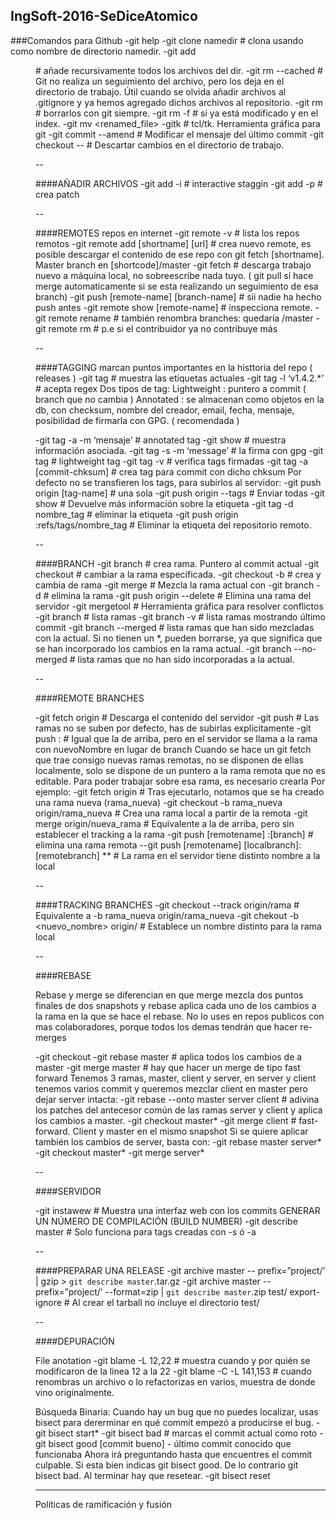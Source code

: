 ## IngSoft-2016-SeDiceAtomico
###Comandos para Github
-git help <command>
-git clone <uri> namedir # clona usando como nombre de directorio namedir.
-git add <dir> # añade recursivamente todos los archivos del dir.
-git rm --cached <file or regexp> # Git no realiza un seguimiento del archivo, pero los deja en el directorio de trabajo. Útil cuando se olvida añadir archivos al .gitignore y ya hemos agregado dichos archivos al repositorio.
-git rm <file> # borrarlos con git siempre.
-git rm -f <file> # si ya está modificado y en el index.
-git mv <file> <renamed_file>
-gitk # tcl/tk. Herramienta gráfica para git
-git commit --amend # Modificar el mensaje del último commit
-git checkout -- <file> # Descartar cambios en el directorio de trabajo.

--

####AÑADIR ARCHIVOS
-git add -i # interactive staggin
-git add -p # crea patch

--

####REMOTES  repos en internet
-git remote -v # lista los repos remotos
-git remote add [shortname] [url] # crea nuevo remote, es posible descargar el contenido de ese repo con git fetch [shortname]. Master branch en [shortcode]/master
-git fetch <remote> # descarga trabajo nuevo a máquina local, no sobreescribe nada tuyo. ( git pull sí hace merge automaticamente si se esta realizando un seguimiento de esa branch)
-git push [remote-name] [branch-name] # sii nadie ha hecho push antes
-git remote show [remote-name] # inspecciona remote.
-git remote rename <old-name> <new-name> # también renombra branches: quedaría <new-name>/master
-git remote rm <remote-name> # p.e si el contribuidor ya no contribuye más

--

####TAGGING  marcan puntos importantes en la histtoria del repo ( releases )
-git tag # muestra las etiquetas actuales
-git tag -l ‘v1.4.2.*’ # acepta regex
Dos tipos de tag:
Lightweight : puntero a commit ( branch que no cambia )
Annotated : se almacenan como objetos en la db, con checksum, nombre del creador, email, fecha, mensaje, posibilidad de firmarla con GPG. ( recomendada )

-git tag -a <tagname> -m ‘mensaje’ # annotated tag
-git show <tag-name> # muestra información asociada.
-git tag -s <tag-name> -m ‘message’ # la firma con gpg
-git tag <tag-name> # lightweight tag
-git tag -v <tag-name> # verifica tags firmadas
-git tag -a <tag-name> [commit-chksum] # crea tag para commit con dicho chksum
Por defecto no se transfieren los tags, para subirlos al servidor:
-git push origin [tag-name] # una sola
-git push origin --tags # Enviar todas
-git show <tag> # Devuelve más información sobre la etiqueta
-git tag -d nombre_tag # eliminar la etiqueta
-git push origin :refs/tags/nombre_tag # Eliminar la etiqueta del repositorio remoto.

--

####BRANCH
-git branch <nombre-rama> # crea rama. Puntero al commit actual
-git checkout <nombre-rama> # cambiar a la rama especificada.
-git checkout -b <nombre-rama> # crea y cambia de rama
-git merge <rama> # Mezcla la rama actual con <rama>
-git branch -d <rama> # elimina la rama
-git push origin --delete <branchName> # Elimina una rama del servidor
-git mergetool # Herramienta gráfica para resolver conflictos
-git branch # lista ramas
-git branch -v # lista ramas mostrando último commit
-git branch --merged # lista ramas que han sido mezcladas con la actual. Si no tienen un *, pueden borrarse, ya que significa que se han incorporado los cambios en la rama actual.
-git branch --no-merged # lista ramas que no han sido incorporadas a la actual.

--

####REMOTE BRANCHES

-git fetch origin # Descarga el contenido del servidor
-git push <remote> <branch> # Las ramas no se suben por defecto, has de subirlas explícitamente
-git push <remote> <branch>:<nuevoNombre> # Igual que la de arriba, pero en el servidor se llama a la rama con nuevoNombre en lugar de branch
Cuando se hace un git fetch que trae consigo nuevas ramas remotas, no se disponen de ellas localmente, solo se dispone de un puntero a la rama remota que no es editable. Para poder trabajar sobre esa rama, es necesario crearla Por ejemplo:
-git fetch origin # Tras ejecutarlo, notamos que se ha creado una rama nueva (rama_nueva)
-git checkout -b rama_nueva origin/rama_nueva # Crea una rama local a partir de la remota
-git merge origin/nueva_rama # Equivalente a la de arriba, pero sin establecer el tracking a la rama
-git push [remotename] :[branch] # elimina una rama remota
--git push [remotename] [localbranch]:[remotebranch] ** # La rama en el servidor tiene distinto nombre a la local

--

####TRACKING BRANCHES
-git checkout --track origin/rama # Equivalente a -b rama_nueva origin/rama_nueva
-git chekout -b <nuevo_nombre> origin/<rama> # Establece un nombre distinto para la rama local

--

####REBASE

Rebase y merge se diferencian en que merge mezcla dos puntos finales de dos snapshots y rebase aplica cada uno de los cambios a la rama en la que se hace el rebase. No lo uses en repos publicos con mas colaboradores, porque todos los demas tendrán que hacer re-merges

-git checkout <una rama>
-git rebase master # aplica todos los cambios de <una rama> a master
-git merge master # hay que hacer un merge de tipo fast forward
Tenemos 3 ramas, master, client y server, en server y client tenemos varios commit y queremos mezclar client en master pero dejar server intacta:
-git rebase --onto master server client # adivina los patches del antecesor común de las ramas server y client y aplica los cambios a master.
-git checkout master*
-git merge client # fast-forward. Client y master en el mismo snapshot
Si se quiere aplicar también los cambios de server, basta con:
-git rebase master server*
-git checkout master*
-git merge server*

--

####SERVIDOR

-git instawew # Muestra una interfaz web con los commits
GENERAR UN NÚMERO DE COMPILACIÓN (BUILD NUMBER)
-git describe master # Solo funciona para tags creadas con -s ó -a

--

####PREPARAR UNA RELEASE
-git archive master -- prefix=”project/’ | gzip > `git describe master`.tar.gz
-git archive master -- prefix=”project/’ --format=zip | `git describe master`.zip
test/ export-ignore # Al crear el tarball no incluye el directorio test/

--

####DEPURACIÓN

File anotation
-git blame -L 12,22 <archivo> # muestra cuando y por quién se modificaron de la linea 12 a la 22
-git blame -C -L 141,153 <file> # cuando renombras un archivo o lo refactorizas en varios, muestra de donde vino originalmente.

Búsqueda Binaria: Cuando hay un bug que no puedes localizar, usas bisect para dererminar en qué commit empezó a producirse el bug.
-git bisect start*
-git bisect bad # marcas el commit actual como roto
-git bisect good [commit bueno] - último commit conocido que funcionaba
Ahora irá preguntando hasta que encuentres el commit culpable. Si esta bien indicas git bisect good. De lo contrario git bisect bad. Al terminar hay que resetear.
-git bisect reset

---


Políticas de ramificación y fusión
